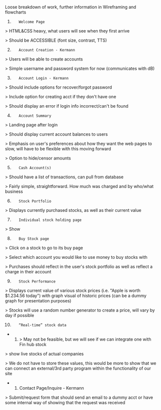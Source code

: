 Loose breakdown of work, further information in Wireframing and flowcharts



1.        Welcome Page



\> HTML&CSS heavy, what users will see when they first arrive  

\> Should be ACCESSIBLE (font size, contrast, TTS)



2.        Account Creation - Kermann



\> Users will be able to create accounts  

\> Simple username and password system for now (communicates with dB)



3.        Account Login - Kermann



\> Should include options for recover/forgot password



\> Include option for creating acct if they don't have one



\> Should display an error if login info incorrect/can't be found



4.        Account Summary



\> Landing page after login



\> Should display current account balances to users



\> Emphasis on user's preferences about how they want the web pages to slow, will have to be flexible with this moving forward



\> Option to hide/censor amounts



5.        Cash Account(s)



\> Should have a list of transactions, can pull from database



\> Fairly simple, straightforward. How much was charged and by who/what business



6.        Stock Portfolio



\> Displays currently purchased stocks, as well as their current value



7.        Individual stock holding page



\> Show



8.        Buy Stock page



\> Click on a stock to go to its buy page



\> Select which account you would like to use money to buy stocks with



\> Purchases should reflect in the user's stock portfolio as well as reflect a charge in their account



9.        Stock Performance



\> Displays current value of various stock prices (i.e. "Apple is worth $1.234.56 today") with graph visual of historic prices (can be a dummy graph for presentation purposes)



\> Stocks will use a random number generator to create a price, will vary by day if possible



10.        “Real-time” stock data



- 1. \> May not be feasible, but we will see if we can integrate one with Fin hub stock



\> show live stocks of actual companies



\> We do not have to store these values, this would be more to show that we can connect an external/3rd party program within the functionality of our site



- 1. Contact Page/Inquire - Kermann



\> Submit/request form that should send an email to a dummy acct or have some internal way of showing that the request was received



&nbsp;
